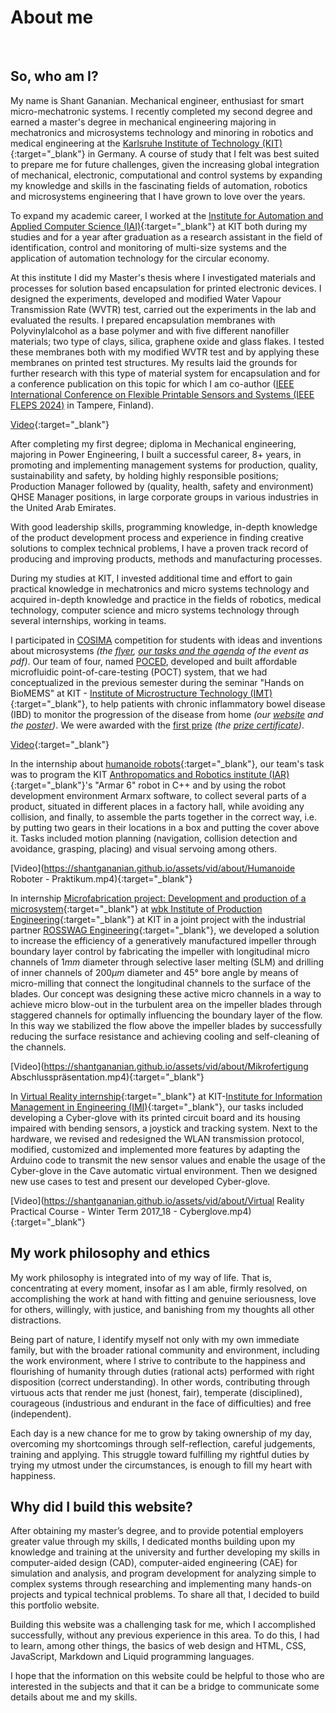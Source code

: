 # About me
<br>

<a id="section-a"></a>
## So, who am I?

My name is Shant Gananian. Mechanical engineer, enthusiast for smart micro-mechatronic systems. I recently completed my second degree and earned a master's degree in mechanical engineering majoring in mechatronics and microsystems technology and minoring in robotics and medical engineering at the [Karlsruhe Institute of Technology (KIT)](https://www.kit.edu/){:target="_blank"} in Germany. A course of study that I felt was best suited to prepare me for future challenges, given the increasing global integration of mechanical, electronic, computational and control systems by expanding my knowledge and skills in the fascinating fields of automation, robotics and microsystems engineering that I have grown to love over the years.

To expand my academic career, I worked at the [Institute for Automation and Applied Computer Science (IAI)](https://www.iai.kit.edu/index.php){:target="_blank"} at KIT both during my studies and for a year after graduation as a research assistant in the field of identification, control and monitoring of multi-size systems and the application of automation technology for the circular economy.

At this institute I did my Master's thesis where I investigated materials and processes for solution based encapsulation for printed electronic devices. I designed the experiments, developed and modified Water Vapour Transmission Rate (WVTR) test, carried out the experiments in the lab and evaluated the results. I prepared encapsulation membranes with Polyvinylalcohol as a base polymer and with five different nanofiller materials; two type of clays, silica, graphene oxide and glass flakes. I tested these membranes both with my modified WVTR test and by applying these membranes on printed test structures. My results laid the grounds for further research with this type of material system for encapsulation and for a conference publication on this topic for which I am co-author (<a href="https://2024.ieee-fleps.org/" target="_blank">IEEE International Conference on Flexible Printable Sensors and Systems (IEEE FLEPS 2024)</a> in Tampere, Finland).

[Video](https://shantgananian.github.io/assets/vid/about/Presentation_Masterthesis.mp4){:target="_blank"}

After completing my first degree; diploma in Mechanical engineering, majoring in Power Engineering, I built a successful career, 8+ years, in promoting and implementing management systems for production, quality, sustainability and safety, by holding highly responsible positions; Production Manager followed by (quality, health, safety and environment) QHSE Manager positions, in large corporate groups in various industries in the United Arab Emirates.

With good leadership skills, programming knowledge, in-depth knowledge of the product development process and experience in finding creative solutions to complex technical problems, I have a proven track record of producing and improving products, methods and manufacturing processes.

During my studies at KIT, I invested additional time and effort to gain practical knowledge in mechatronics and micro systems technology and acquired in-depth knowledge and practice in the fields of robotics, medical technology, computer science and micro systems technology through several internships, working in teams.

I participated in <a href="https://www.elektronikforschung.de/foerderung/nachwuchsfoerderung/cosima" target="_blank">COSIMA</a> competition for students with ideas and inventions about microsystems *(the <a href="/assets/pdf/about/COSIMA_2019_Flyer.pdf" target="_blank">flyer</a>, <a href="/assets/pdf/about/COSIMA_Aufruf_2019.pdf" target="_blank">our tasks and the agenda</a> of the event as pdf)*. Our team of four, named <a href="/assets/pdf/about/team-poced-beschreibung-data.pdf" target="_blank">POCED</a>, developed and built affordable microfluidic point-of-care-testing (POCT) system, that we had conceptualized in the previous semester during the seminar "Hands on BioMEMS" at KIT - [Institute of Microstructure Technology (IMT)](https://www.imt.kit.edu/index.php){:target="_blank"}, to help patients with chronic inflammatory bowel disease (IBD) to monitor the progression of the disease from home *(our <a href="https://teampoced.wixsite.com/poced" target="_blank">website</a> and the <a href="/assets/pdf/about/Flyer-Poster poced - COSIMA19.pdf" target="_blank">poster</a>)*. We were awarded with the <a href="https://www.cosima-mems.de/de/preistraeger/sieger-2019" target="_blank">first prize</a> *(the <a href="/assets/pdf/about/1. Platz COSIMA 2019.png" target="_blank">prize certificate</a>)*.

[Video](https://shantgananian.github.io/assets/vid/about/Abschlussvortrag_gesamt.mp4){:target="_blank"}

In the internship about [humanoide robots](https://h2t.iar.kit.edu/28_1709.php){:target="_blank"}, our team's task was to program the KIT [Anthropomatics and Robotics institute (IAR)](https://www.informatik.kit.edu/english/5107.php){:target="_blank"}'s "Armar 6" robot in C++ and by using the robot development environment Armarx software, to collect several parts of a product, situated in different places in a factory hall, while avoiding any collision, and finally, to assemble the parts together in the correct way, i.e. by putting two gears in their locations in a box and putting the cover above it. Tasks included motion planning (navigation, collision detection and avoidance, grasping, placing) and visual servoing among others.

[Video](https://shantgananian.github.io/assets/vid/about/Humanoide Roboter - Praktikum.mp4){:target="_blank"}

In internship [Microfabrication project: Development and production of a microsystem](https://www.wbk.kit.edu/lehrveranstaltungen_2058.php){:target="_blank"} at [wbk Institute of Production Engineering](https://www.wbk.kit.edu/english/index.php){:target="_blank"} at KIT in a joint project with the industrial partner [ROSSWAG Engineering](https://rosswag-engineering.de){:target="_blank"}, we developed a solution to increase the efficiency of a generatively manufactured impeller through boundary layer control by fabricating the impeller with longitudinal micro channels of $1mm$ diameter through selective laser melting (SLM) and drilling of inner channels of $200 \mu m$ diameter and $45°$ bore angle by means of micro-milling that connect the longitudinal channels to the surface of the blades. Our concept was designing these active micro channels in a way to achieve micro blow-out in the turbulent area on the impeller blades through staggered channels for optimally influencing the boundary layer of the flow. In this way we stabilized the flow above the impeller blades by successfully reducing the surface resistance and achieving cooling and self-cleaning of the channels.

[Video](https://shantgananian.github.io/assets/vid/about/Mikrofertigung Abschlusspräsentation.mp4){:target="_blank"}

In [Virtual Reality internship](https://www.imi.kit.edu/208_623.php){:target="_blank"} at KIT-[Institute for Information Management in Engineering (IMI)](https://www.imi.kit.edu/english/index.php){:target="_blank"}, our tasks included developing a Cyber-glove with its printed circuit board and its housing impaired with bending sensors, a joystick and tracking system. Next to the hardware, we revised and redesigned the WLAN transmission protocol, modified, customized and implemented more features by adapting the Arduino code to transmit the new sensor values and enable the usage of the Cyber-glove in the Cave automatic virtual environment. Then we designed new use cases to test and present our developed Cyber-glove.

[Video](https://shantgananian.github.io/assets/vid/about/Virtual Reality Practical Course - Winter Term 2017_18 - Cyberglove.mp4){:target="_blank"}

<a id="section-b"></a>
## My work philosophy and ethics

My work philosophy is integrated into of my way of life. That is, concentrating at every moment, insofar as I am able, firmly resolved, on accomplishing the work at hand with fitting and genuine seriousness, love for others, willingly, with justice, and banishing from my thoughts all other distractions.

Being part of nature, I identify myself not only with my own immediate family, but with the broader rational community and environment, including the work environment, where I strive to contribute to the happiness and flourishing of humanity through duties (rational acts) performed with right disposition (correct understanding). In other words, contributing through virtuous acts that render me just (honest, fair), temperate (disciplined), courageous (industrious and endurant in the face of difficulties) and free (independent).

Each day is a new chance for me to grow by taking ownership of my day, overcoming my shortcomings through self-reflection, careful judgements, training and applying. This struggle toward fulfilling my rightful duties by trying my utmost under the circumstances, is enough to fill my heart with happiness.

<a id="section-c"></a>
## Why did I build this website?

After obtaining my master’s degree, and to provide potential employers greater value through my skills, I dedicated months building upon my knowledge and training at the university and further developing my skills in computer-aided design (CAD), computer-aided engineering (CAE) for simulation and analysis, and program development for analyzing simple to complex systems through researching and implementing many hands-on projects and typical technical problems. To share all that, I decided to build this portfolio website.

Building this website was a challenging task for me, which I accomplished successfully, without any previous experience in this area. To do this, I had to learn, among other things, the basics of web design and HTML, CSS, JavaScript, Markdown and Liquid programming languages.

I hope that the information on this website could be helpful to those who are interested in the subjects and that it can be a bridge to communicate some details about me and my skills.
